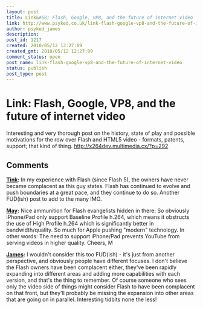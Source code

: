 ```yaml
---
layout: post
title: Link&#58; Flash, Google, VP8, and the future of internet video
link: http://www.psyked.co.uk/link-flash-google-vp8-and-the-future-of-internet-video/
author: psyked_james
description: 
post_id: 1217
created: 2010/05/12 13:27:09
created_gmt: 2010/05/12 12:27:09
comment_status: open
post_name: link-flash-google-vp8-and-the-future-of-internet-video
status: publish
post_type: post
---
```


# Link: Flash, Google, VP8, and the future of internet video

Interesting and very thorough post on the history, state of play and possible motivations for the row over Flash and HTML5 video - formats, patents, support; that kind of thing. <http://x264dev.multimedia.cx/?p=292>

## Comments

**[Tink](#853 "2010-05-12 16:32:47"):** In my experience with Flash (since Flash 5), the owners have never became complacent as this guy states. Flash has continued to evolve and push boundaries at a great pace, and they continue to do so. Another FUD(ish) post to add to the many IMO.

**[May](#854 "2010-05-12 20:58:43"):** Nice ammunition for Flash evangelists hidden in there: So obviously iPhone/Pad only support Baseline Profile h.264, which means it obstructs the use of High Profile h.264 which is significantly better in bandwidth/quality. So much for Apple pushing "modern" technology. In other words: The need to support iPhone/Pad prevents YouTube from serving videos in higher quality. Cheers, M

**[James](#855 "2010-05-13 10:31:11"):** I wouldn't consider this too FUD(ish) - it's just from another perspective, and obviously people have different focuses. I don't believe the Flash owners have been complacent either, they've been rapidly expanding into different areas and adding more capabilities with each version, and that's the thing to remember. Of course someone who sees only the video side of things might consider Flash to have been complacent on that front, but they'll probably be missing the expansion into other areas that are going on in parallel. Interesting tidbits none the less!

